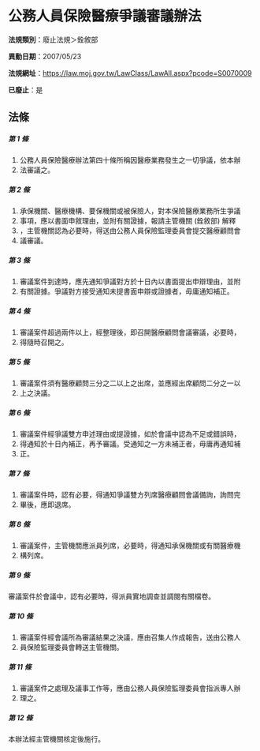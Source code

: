 # 公務人員保險醫療爭議審議辦法

**法規類別**：廢止法規＞銓敘部

**異動日期**：2007/05/23  

**法規網址**：https://law.moj.gov.tw/LawClass/LawAll.aspx?pcode=S0070009

**已廢止**：是



## 法條
##### 第 1 條
1. 公務人員保險醫療辦法第四十條所稱因醫療業務發生之一切爭議，依本辦
1. 法審議之。

##### 第 2 條
1. 承保機關、醫療機構、要保機關或被保險人，對本保險醫療業務所生爭議
1. 事項，應以書面申敘理由，並附有關證據，報請主管機關 (銓敘部) 解釋
1. ，主管機關認為必要時，得送由公務人員保險監理委員會提交醫療顧問會
1. 議審議。

##### 第 3 條
1. 審議案件到達時，應先通知爭議對方於十日內以書面提出申辯理由，並附
1. 有關證據。爭議對方接受通知未提書面申辯或證據者，毋庸通知補正。

##### 第 4 條
1. 審議案件超過兩件以上，經整理後，即召開醫療顧問會議審議，必要時，
1. 得隨時召開之。

##### 第 5 條
1. 審議案件須有醫療顧問三分之二以上之出席，並應經出席顧問二分之一以
1. 上之決議。

##### 第 6 條
1. 審議案件經爭議雙方申述理由或提證據，如於會議中認為不足或錯誤時，
1. 得通知於十日內補正，再予審議。受通知之一方未補正者，毋庸再通知補
1. 正。

##### 第 7 條
1. 審議案件時，認有必要，得通知爭議雙方列席醫療顧問會議備詢，詢問完
1. 畢後，應即退席。

##### 第 8 條
1. 審議案件，主管機關應派員列席，必要時，得通知承保機關或有關醫療機
1. 構列席。

##### 第 9 條
審議案件於會議中，認有必要時，得派員實地調查並調閱有關檔卷。

##### 第 10 條
1. 審議案件經會議所為審議結果之決議，應由召集人作成報告，送由公務人
1. 員保險監理委員會轉送主管機關。

##### 第 11 條
1. 審議案件之處理及議事工作等，應由公務人員保險監理委員會指派專人辦
1. 理之。

##### 第 12 條
本辦法經主管機關核定後施行。


